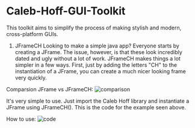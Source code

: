 # Caleb-Hoff-GUI-Toolkit

This toolkit aims to simplify the process of making stylish and modern, cross-platform GUIs.

1) JFrameCH
Looking to make a simple java app? Everyone starts by creating a JFrame. The issue, however, is that these look incredibly dated and ugly without a lot of work. JFrameCH makes things a lot simpler in a few ways. First, just by adding the letters "CH" to the instantiation of a JFrame, you can create a much nicer looking frame very quickly.

Comparsion JFrame vs JFrameCH:
<img src='https://i.postimg.cc/1tzvZvQJ/comparison.png' alt='comparison'/>

It's very simple to use. Just import the Caleb Hoff library and instantiate a JFrame using JFrameCH(). This is the code for the example seen above.

How to use:
<img src='https://i.postimg.cc/7YSd9QY2/code.png' alt='code'/>
